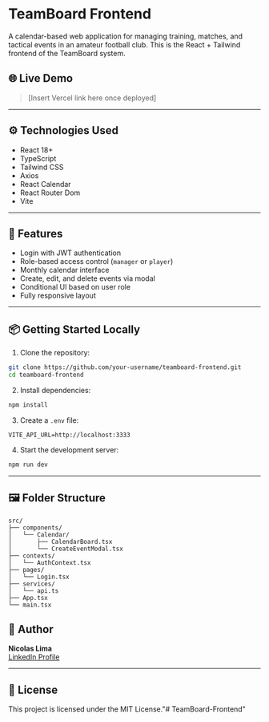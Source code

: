 # TeamBoard Frontend

A calendar-based web application for managing training, matches, and tactical events in an amateur football club. This is the React + Tailwind frontend of the TeamBoard system.

## 🌐 Live Demo

> [Insert Vercel link here once deployed]

---

## ⚙️ Technologies Used

- React 18+
- TypeScript
- Tailwind CSS
- Axios
- React Calendar
- React Router Dom
- Vite

---

## 🔐 Features

- Login with JWT authentication
- Role-based access control (`manager` or `player`)
- Monthly calendar interface
- Create, edit, and delete events via modal
- Conditional UI based on user role
- Fully responsive layout

---

## 📦 Getting Started Locally

1. Clone the repository:

```bash
git clone https://github.com/your-username/teamboard-frontend.git
cd teamboard-frontend
```

2. Install dependencies:

```bash
npm install
```

3. Create a `.env` file:

```env
VITE_API_URL=http://localhost:3333
```

4. Start the development server:

```bash
npm run dev
```

---

## 🖼️ Folder Structure

```
src/
├── components/
│   └── Calendar/
│       ├── CalendarBoard.tsx
│       └── CreateEventModal.tsx
├── contexts/
│   └── AuthContext.tsx
├── pages/
│   └── Login.tsx
├── services/
│   └── api.ts
├── App.tsx
└── main.tsx
```


## 🧠 Author

**Nicolas Lima**  
[LinkedIn Profile](https://www.linkedin.com/in/nicolaslimadeveloper/)  

---

## 📄 License

This project is licensed under the MIT License."# TeamBoard-Frontend" 

